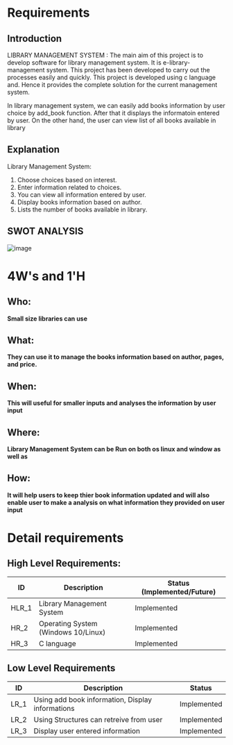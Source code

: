 # Requirements
## Introduction
LIBRARY MANAGEMENT SYSTEM : The main aim of this project is to develop software for library management system. It is e-library-management system. This project has been developed to carry out the processes easily and quickly. This project is developed using c language and. Hence it provides the complete solution for the current management system.

In library management system, we can easily add books information by user choice by add_book function. After that it displays the informatoin entered by user. On the other hand, the user can view list of all books available in library


## Explanation
Library Management System:
1. Choose choices based on interest.
2. Enter information related to choices.
3. You can view all information entered by user.
4. Display books information based on author.
5. Lists the number of books available in library.

## SWOT ANALYSIS
![image](https://user-images.githubusercontent.com/77241236/124744047-f5830100-df3b-11eb-9ec1-b8a0c44c20a7.png)


# 4W&#39;s and 1&#39;H

## Who:

**Small size libraries can use**

## What:

**They can use it to manage the books information based on author, pages, and price.**

## When:

**This will useful for smaller inputs and analyses the information by user input**

## Where:

**Library Management System can be Run on both os linux and window as well as**

## How:

**It will help users to keep thier book information updated and will also enable user to make a analysis on what information they provided on user input**

# Detail requirements
## High Level Requirements:

ID | Description | Status (Implemented/Future)
|---|---|---|
 HLR_1|	Library Management System |	Implemented
 |HR_2|Operating System (Windows 10/Linux)       |Implemented            |
|HR_3|C language            |Implemented|


## Low Level Requirements

|      ID          |Description                          |Status                         |
|----------------|-------------------------------|-----------------------------|
|LR_1| Using add book information, Display informations        |Implemented            |
|LR_2| Using Structures can retreive from user     |Implemented            |
|LR_3| Display user entered information     |Implemented            |
